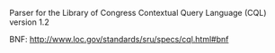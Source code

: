 Parser for the Library of Congress Contextual Query Language (CQL) version 1.2

BNF: http://www.loc.gov/standards/sru/specs/cql.html#bnf